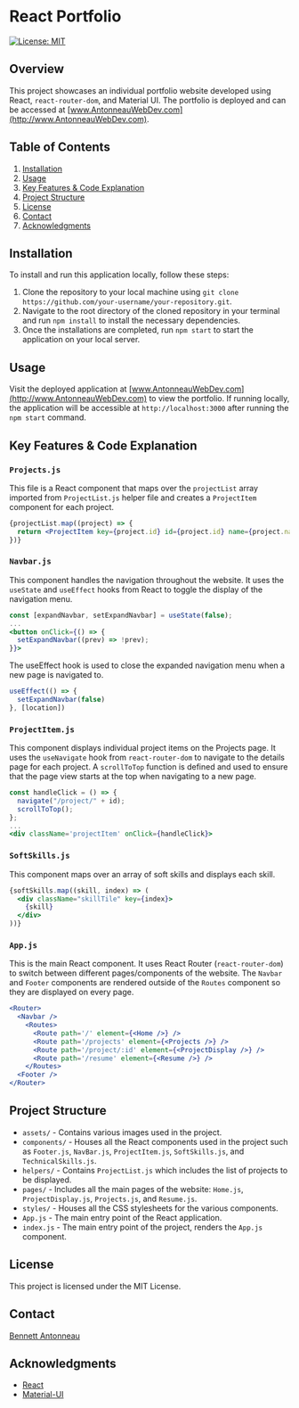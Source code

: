 # React Portfolio

[![License: MIT](https://img.shields.io/badge/License-MIT-blue.svg)](https://opensource.org/licenses/MIT)

## Overview

This project showcases an individual portfolio website developed using React, `react-router-dom`, and Material UI. The portfolio is deployed and can be accessed at [www.AntonneauWebDev.com](http://www.AntonneauWebDev.com).

## Table of Contents
1. [Installation](#installation)
2. [Usage](#usage)
3. [Key Features & Code Explanation](#key-features-&-code-explanation)
4. [Project Structure](#project-structure)
5. [License](#license)
6. [Contact](#contact)
7. [Acknowledgments](#Acknowledgments)

## Installation

To install and run this application locally, follow these steps:

1. Clone the repository to your local machine using `git clone https://github.com/your-username/your-repository.git`.
2. Navigate to the root directory of the cloned repository in your terminal and run `npm install` to install the necessary dependencies.
3. Once the installations are completed, run `npm start` to start the application on your local server.

## Usage

Visit the deployed application at [www.AntonneauWebDev.com](http://www.AntonneauWebDev.com) to view the portfolio. If running locally, the application will be accessible at `http://localhost:3000` after running the `npm start` command.

## Key Features & Code Explanation

### `Projects.js`
This file is a React component that maps over the `projectList` array imported from `ProjectList.js` helper file and creates a `ProjectItem` component for each project.

```jsx
{projectList.map((project) => {
  return <ProjectItem key={project.id} id={project.id} name={project.name} image={project.image} />
})}
```

### `Navbar.js`
This component handles the navigation throughout the website. It uses the `useState` and `useEffect` hooks from React to toggle the display of the navigation menu.

```jsx
const [expandNavbar, setExpandNavbar] = useState(false);
...
<button onClick={() => {
  setExpandNavbar((prev) => !prev);
}}>
```

The useEffect hook is used to close the expanded navigation menu when a new page is navigated to.

```jsx
useEffect(() => {
  setExpandNavbar(false)
}, [location])
```

### `ProjectItem.js`
This component displays individual project items on the Projects page. It uses the `useNavigate` hook from `react-router-dom` to navigate to the details page for each project. A `scrollToTop` function is defined and used to ensure that the page view starts at the top when navigating to a new page.

```jsx
const handleClick = () => {
  navigate("/project/" + id);
  scrollToTop();
};
...
<div className='projectItem' onClick={handleClick}>
```

### `SoftSkills.js`
This component maps over an array of soft skills and displays each skill.

```jsx
{softSkills.map((skill, index) => (
  <div className="skillTile" key={index}>
    {skill}
  </div>
))}
```

### `App.js`
This is the main React component. It uses React Router (`react-router-dom`) to switch between different pages/components of the website. The `Navbar` and `Footer` components are rendered outside of the `Routes` component so they are displayed on every page.

```jsx
<Router>
  <Navbar />
    <Routes>
      <Route path='/' element={<Home />} />
      <Route path='/projects' element={<Projects />} />
      <Route path='/project/:id' element={<ProjectDisplay />} />
      <Route path='/resume' element={<Resume />} />
    </Routes>
  <Footer />
</Router>
```

## Project Structure

- `assets/` - Contains various images used in the project.
- `components/` - Houses all the React components used in the project such as `Footer.js`, `NavBar.js`, `ProjectItem.js`, `SoftSkills.js`, and `TechnicalSkills.js`.
- `helpers/` - Contains `ProjectList.js` which includes the list of projects to be displayed.
- `pages/` - Includes all the main pages of the website: `Home.js`, `ProjectDisplay.js`, `Projects.js`, and `Resume.js`.
- `styles/` - Houses all the CSS stylesheets for the various components.
- `App.js` - The main entry point of the React application.
- `index.js` - The main entry point of the project, renders the `App.js` component.

## License
This project is licensed under the MIT License.

## Contact
[Bennett Antonneau](mailto:benantonn@gmail.com)

## Acknowledgments
- [React](https://reactjs.org/)
- [Material-UI](https://material-ui.com/)



